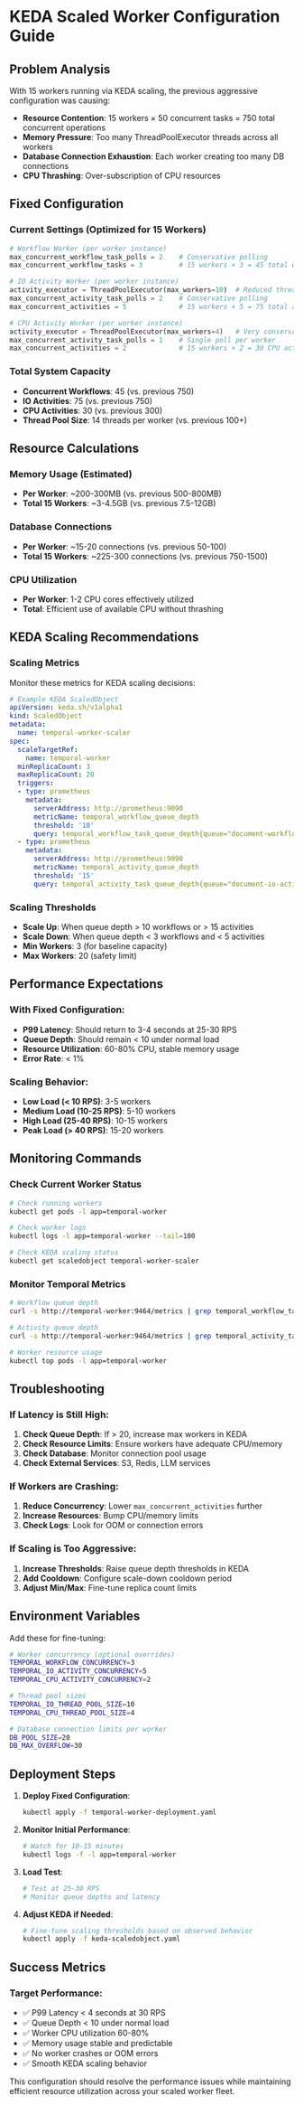 # KEDA Scaled Worker Configuration Guide

## Problem Analysis
With 15 workers running via KEDA scaling, the previous aggressive configuration was causing:
- **Resource Contention**: 15 workers × 50 concurrent tasks = 750 total concurrent operations
- **Memory Pressure**: Too many ThreadPoolExecutor threads across all workers
- **Database Connection Exhaustion**: Each worker creating too many DB connections
- **CPU Thrashing**: Over-subscription of CPU resources

## Fixed Configuration

### Current Settings (Optimized for 15 Workers)

```python
# Workflow Worker (per worker instance)
max_concurrent_workflow_task_polls = 2    # Conservative polling
max_concurrent_workflow_tasks = 3         # 15 workers × 3 = 45 total workflows

# IO Activity Worker (per worker instance)  
activity_executor = ThreadPoolExecutor(max_workers=10)  # Reduced thread pool
max_concurrent_activity_task_polls = 2    # Conservative polling
max_concurrent_activities = 5             # 15 workers × 5 = 75 total activities

# CPU Activity Worker (per worker instance)
activity_executor = ThreadPoolExecutor(max_workers=4)   # Very conservative
max_concurrent_activity_task_polls = 1    # Single poll per worker
max_concurrent_activities = 2             # 15 workers × 2 = 30 CPU activities
```

### Total System Capacity
- **Concurrent Workflows**: 45 (vs. previous 750)
- **IO Activities**: 75 (vs. previous 750) 
- **CPU Activities**: 30 (vs. previous 300)
- **Thread Pool Size**: 14 threads per worker (vs. previous 100+)

## Resource Calculations

### Memory Usage (Estimated)
- **Per Worker**: ~200-300MB (vs. previous 500-800MB)
- **Total 15 Workers**: ~3-4.5GB (vs. previous 7.5-12GB)

### Database Connections
- **Per Worker**: ~15-20 connections (vs. previous 50-100)
- **Total 15 Workers**: ~225-300 connections (vs. previous 750-1500)

### CPU Utilization
- **Per Worker**: 1-2 CPU cores effectively utilized
- **Total**: Efficient use of available CPU without thrashing

## KEDA Scaling Recommendations

### Scaling Metrics
Monitor these metrics for KEDA scaling decisions:

```yaml
# Example KEDA ScaledObject
apiVersion: keda.sh/v1alpha1
kind: ScaledObject
metadata:
  name: temporal-worker-scaler
spec:
  scaleTargetRef:
    name: temporal-worker
  minReplicaCount: 3
  maxReplicaCount: 20
  triggers:
  - type: prometheus
    metadata:
      serverAddress: http://prometheus:9090
      metricName: temporal_workflow_queue_depth
      threshold: '10'
      query: temporal_workflow_task_queue_depth{queue="document-workflow-queue"}
  - type: prometheus
    metadata:
      serverAddress: http://prometheus:9090
      metricName: temporal_activity_queue_depth
      threshold: '15'
      query: temporal_activity_task_queue_depth{queue="document-io-activity-queue"}
```

### Scaling Thresholds
- **Scale Up**: When queue depth > 10 workflows or > 15 activities
- **Scale Down**: When queue depth < 3 workflows and < 5 activities
- **Min Workers**: 3 (for baseline capacity)
- **Max Workers**: 20 (safety limit)

## Performance Expectations

### With Fixed Configuration:
- **P99 Latency**: Should return to 3-4 seconds at 25-30 RPS
- **Queue Depth**: Should remain < 10 under normal load
- **Resource Utilization**: 60-80% CPU, stable memory usage
- **Error Rate**: < 1%

### Scaling Behavior:
- **Low Load (< 10 RPS)**: 3-5 workers
- **Medium Load (10-25 RPS)**: 5-10 workers  
- **High Load (25-40 RPS)**: 10-15 workers
- **Peak Load (> 40 RPS)**: 15-20 workers

## Monitoring Commands

### Check Current Worker Status
```bash
# Check running workers
kubectl get pods -l app=temporal-worker

# Check worker logs
kubectl logs -l app=temporal-worker --tail=100

# Check KEDA scaling status
kubectl get scaledobject temporal-worker-scaler
```

### Monitor Temporal Metrics
```bash
# Workflow queue depth
curl -s http://temporal-worker:9464/metrics | grep temporal_workflow_task_queue_depth

# Activity queue depth  
curl -s http://temporal-worker:9464/metrics | grep temporal_activity_task_queue_depth

# Worker resource usage
kubectl top pods -l app=temporal-worker
```

## Troubleshooting

### If Latency is Still High:
1. **Check Queue Depth**: If > 20, increase max workers in KEDA
2. **Check Resource Limits**: Ensure workers have adequate CPU/memory
3. **Check Database**: Monitor connection pool usage
4. **Check External Services**: S3, Redis, LLM services

### If Workers are Crashing:
1. **Reduce Concurrency**: Lower `max_concurrent_activities` further
2. **Increase Resources**: Bump CPU/memory limits
3. **Check Logs**: Look for OOM or connection errors

### If Scaling is Too Aggressive:
1. **Increase Thresholds**: Raise queue depth thresholds in KEDA
2. **Add Cooldown**: Configure scale-down cooldown period
3. **Adjust Min/Max**: Fine-tune replica count limits

## Environment Variables

Add these for fine-tuning:

```bash
# Worker concurrency (optional overrides)
TEMPORAL_WORKFLOW_CONCURRENCY=3
TEMPORAL_IO_ACTIVITY_CONCURRENCY=5  
TEMPORAL_CPU_ACTIVITY_CONCURRENCY=2

# Thread pool sizes
TEMPORAL_IO_THREAD_POOL_SIZE=10
TEMPORAL_CPU_THREAD_POOL_SIZE=4

# Database connection limits per worker
DB_POOL_SIZE=20
DB_MAX_OVERFLOW=30
```

## Deployment Steps

1. **Deploy Fixed Configuration**:
   ```bash
   kubectl apply -f temporal-worker-deployment.yaml
   ```

2. **Monitor Initial Performance**:
   ```bash
   # Watch for 10-15 minutes
   kubectl logs -f -l app=temporal-worker
   ```

3. **Load Test**:
   ```bash
   # Test at 25-30 RPS
   # Monitor queue depths and latency
   ```

4. **Adjust KEDA if Needed**:
   ```bash
   # Fine-tune scaling thresholds based on observed behavior
   kubectl apply -f keda-scaledobject.yaml
   ```

## Success Metrics

### Target Performance:
- ✅ P99 Latency < 4 seconds at 30 RPS
- ✅ Queue Depth < 10 under normal load
- ✅ Worker CPU utilization 60-80%
- ✅ Memory usage stable and predictable
- ✅ No worker crashes or OOM errors
- ✅ Smooth KEDA scaling behavior

This configuration should resolve the performance issues while maintaining efficient resource utilization across your scaled worker fleet.